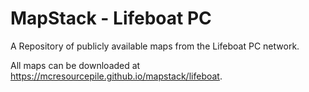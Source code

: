 # MapStack - Lifeboat PC

A Repository of publicly available maps from the Lifeboat PC network.

All maps can be downloaded at https://mcresourcepile.github.io/mapstack/lifeboat.
